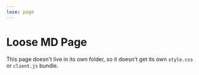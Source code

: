 ```yaml
---
lose: page
---
```

# Loose MD Page

This page doesn't live in its own folder, so it doesn't get its own `style.css` or `client.js` bundle.


